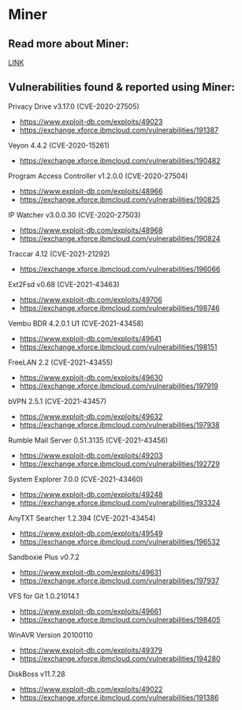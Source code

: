 # Miner

## Read more about Miner:
[LINK](https://shellcode.blog/Miner00/)

## Vulnerabilities found & reported using Miner:

Privacy Drive v3.17.0 (CVE-2020-27505)
- https://www.exploit-db.com/exploits/49023 
- https://exchange.xforce.ibmcloud.com/vulnerabilities/191387 

Veyon 4.4.2 (CVE-2020-15261)
- https://exchange.xforce.ibmcloud.com/vulnerabilities/190482

Program Access Controller v1.2.0.0 (CVE-2020-27504)
- https://www.exploit-db.com/exploits/48966 
- https://exchange.xforce.ibmcloud.com/vulnerabilities/190825 

IP Watcher v3.0.0.30 (CVE-2020-27503)
- https://www.exploit-db.com/exploits/48968 
- https://exchange.xforce.ibmcloud.com/vulnerabilities/190824

Traccar 4.12 (CVE-2021-21292)
- https://exchange.xforce.ibmcloud.com/vulnerabilities/196066

Ext2Fsd v0.68 (CVE-2021-43463)
- https://www.exploit-db.com/exploits/49706 
- https://exchange.xforce.ibmcloud.com/vulnerabilities/198746 

Vembu BDR 4.2.0.1 U1 (CVE-2021-43458)
- https://www.exploit-db.com/exploits/49641 
- https://exchange.xforce.ibmcloud.com/vulnerabilities/198151 

FreeLAN 2.2 (CVE-2021-43455)
- https://www.exploit-db.com/exploits/49630
- https://exchange.xforce.ibmcloud.com/vulnerabilities/197919 

bVPN 2.5.1 (CVE-2021-43457)
- https://www.exploit-db.com/exploits/49632 
- https://exchange.xforce.ibmcloud.com/vulnerabilities/197938 

Rumble Mail Server 0.51.3135 (CVE-2021-43456)
- https://www.exploit-db.com/exploits/49203 
- https://exchange.xforce.ibmcloud.com/vulnerabilities/192729 

System Explorer 7.0.0 (CVE-2021-43460)
- https://www.exploit-db.com/exploits/49248 
- https://exchange.xforce.ibmcloud.com/vulnerabilities/193324

AnyTXT Searcher 1.2.394 (CVE-2021-43454)
- https://www.exploit-db.com/exploits/49549
- https://exchange.xforce.ibmcloud.com/vulnerabilities/196532

Sandboxie Plus v0.7.2 
- https://www.exploit-db.com/exploits/49631 
- https://exchange.xforce.ibmcloud.com/vulnerabilities/197937 

VFS for Git 1.0.21014.1 
- https://www.exploit-db.com/exploits/49661 
- https://exchange.xforce.ibmcloud.com/vulnerabilities/198405 

WinAVR Version 20100110
- https://www.exploit-db.com/exploits/49379 
- https://exchange.xforce.ibmcloud.com/vulnerabilities/194280 

DiskBoss v11.7.28
- https://www.exploit-db.com/exploits/49022 
- https://exchange.xforce.ibmcloud.com/vulnerabilities/191386 
